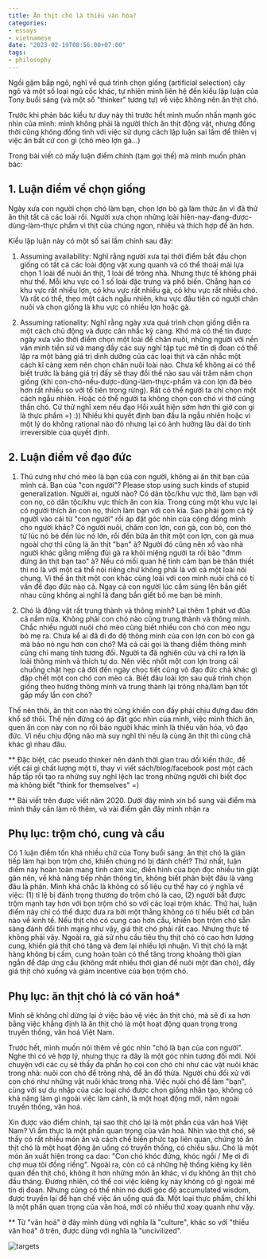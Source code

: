 ```yaml
---
title: Ăn thịt chó là thiếu văn hóa?
categories:
- essays
- vietnamese
date: "2023-02-19T08:56:00+07:00"
tags:
- philosophy
---
```


Ngồi gặm bắp ngô, nghĩ về quá trình chọn giống (artificial selection) cây ngô và một số loại ngũ cốc khác,
tự nhiên mình liên hệ đến kiểu lập luận của Tony buổi sáng (và một số "thinker" tương tự) về việc không nên ăn thịt chó.

Trước khi phản bác kiểu tư duy này thì trước hết mình muốn nhấn mạnh góc nhìn của mình:
mình không phải là người thích ăn thịt động vật,
nhưng đồng thời cũng không đồng tình với việc sử dụng cách lập luận sai lầm để thiên vị việc ăn bất cứ con gì (chó mèo lợn gà...)

Trong bài viết có mấy luận điểm chính (tạm gọi thế) mà mình muốn phản bác:

## 1. Luận điểm về chọn giống

Ngày xưa con người chọn chó làm bạn, chọn lợn bò gà làm thức ăn vì đã thử ăn thịt tất cả các loài rồi.
Người xưa chọn những loài hiện-nay-đang-được-dùng-làm-thực phẩm vì thịt của chúng ngon, nhiều và thích hợp để ăn hơn.

Kiểu lập luận này có một số sai lầm chính sau đây:

1. Assuming availability: Nghĩ rằng người xưa tại thời điểm bắt đầu chọn giống có tất cả các loài động vật xung quanh
và có thể thoải mái lựa chọn 1 loài để nuôi ăn thịt, 1 loài để trông nhà.
Nhưng thực tế không phải như thế. Mỗi khu vực có 1 số loài đặc trưng và phổ biến.
Chẳng hạn có khu vực rất nhiều lợn, có khu vực rất nhiều gà, có khu vực rất nhiều chó.
Và rất có thể, theo một cách ngẫu nhiên, khu vực đầu tiên có người chăn nuôi và chọn giống là khu vực có nhiều lợn hoặc gà.

2. Assuming rationality: Nghĩ rằng ngày xưa quá trình chọn giống diễn ra một cách chủ động và được cân nhắc kỹ càng.
Khó mà có thể tin được ngày xưa vào thời điểm chọn một loài để chăn nuôi,
những người với nền văn minh tiền sử và mang đầy các suy nghĩ tập tục mê tín dị đoan
có thể lập ra một bảng giá trị dinh dưỡng của các loại thịt và cân nhắc một cách kĩ càng xem nên chọn chăn nuôi loài nào.
Chưa kể không ai có thể biết trước là bảng giá trị đấy sẽ thay đổi thế nào sau vài trăm năm chọn giống
(khi con-chó-nếu-được-dùng-làm-thực-phẩm và con lợn đã béo hơn rất nhiều so với tổ tiên trong rừng).
Rất có thể người ta chỉ chọn một cách ngẫu nhiên. Hoặc có thể người ta không chọn con chó vì thờ cúng thần chó.
Cứ thử nghĩ xem nếu đạo Hồi xuất hiện sớm hơn thì giờ con gì là thực phẩm =) :))
Nhiều khi quyết định ban đầu là ngẫu nhiên hoặc vì một lý do không rational nào đó
nhưng lại có ảnh hưởng lâu dài do tính irreversible của quyết định.

## 2. Luận điểm về đạo đức

1. Thú cưng như chó mèo là bạn của con người, không ai ăn thịt bạn của mình cả.
Bạn của "con người"? Please stop using such kinds of stupid generalization.
Người ai, người nào? Có dân tộc/khu vực thờ, làm bạn với con nọ, có dân tộc/khu vực thích ăn con kia.
Trong cùng một khu vực lại có người thích ăn con nọ, thích làm bạn với con kia.
Sao phải gom cả tỷ người vào cái từ "con người" rồi áp đặt góc nhìn của cộng đồng mình cho người khác?
Có người nuôi, chăm con lợn, con gà, con bò, con thỏ từ lúc nó bé đến lúc nó lớn,
rồi đến bữa ăn thịt một con lợn, con gà mua ngoài chợ thì cũng là ăn thịt "bạn" à?
Người đó cũng nên xồ vào nhà người khác giằng miếng đùi gà ra khỏi miệng người ta rồi bảo "đmm đừng ăn thịt bạn tao" à?
Nếu có mối quan hệ tình cảm bạn bè thân thiết thì nó là với một cá thể nói riêng chứ không phải là với cả một loài nói chung.
Vì thế ăn thịt một con khác cùng loài với con mình nuôi chả có tí vấn đề đạo đức nào cả.
Ngay cả con người lúc cầm súng lên bắn giết nhau cũng không ai nghĩ là đang bắn giết bố mẹ bạn bè mình.

2. Chó là động vật rất trung thành và thông minh? Lại thêm 1 phát vơ đũa cả nắm nữa.
Không phải con chó nào cũng trung thành và thông minh.
Chắc nhiều người nuôi chó mèo cũng biết nhiều con chó con mèo ngu bỏ mẹ ra.
Chưa kể ai đã đi đo độ thông minh của con lợn con bò con gà mà bảo nó ngu hơn con chó?
Mà cả cái gọi là thang điểm thông minh cũng chỉ mang tính tương đối.
Người ta đã nghiên cứu và chỉ ra lợn là loài thông minh và thích tự do.
Nên việc nhốt một con lợn trong cái chuồng chật hẹp cả đời đến ngày chọc tiết
cũng vô đạo đức chả khác gì đập chết một con chó con mèo cả.
Biết đâu loài lợn sau quá trình chọn giống theo hướng thông minh và trung thành lại trông nhà/làm bạn tốt gấp mấy lần con chó?

Thế nên thôi, ăn thịt con nào thì cũng khiến con đấy phải chịu đựng đau đớn khổ sở thôi.
Thế nên đừng có áp đặt góc nhìn của mình, việc mình thích ăn,
quen ăn con này con nọ rồi bảo người khác mình là thiếu văn hóa, vô đạo đức.
Vì nếu chịu động não mà suy nghĩ thì nếu là cùng ăn thịt thì cũng chả khác gì nhau đâu.

** Đặc biệt, các pseudo thinker nên dành thời gian trau dồi kiến thức, để viết cái gì chất lượng một tí,
thay vì viết sách/blog/facebook post một cách hấp tấp rồi
tạo ra những suy nghĩ lệch lạc trong những người chỉ biết đọc mà không biết "think for themselves" =)

** Bài viết trên được viết năm 2020.
Dưới đây mình xin bổ sung vài điểm mà mình thấy cần làm rõ thêm, và vài điểm gần đây mình nhận ra

## Phụ lục: trộm chó, cung và cầu

Có 1 luận điểm tốn khá nhiều chữ của Tony buổi sáng: ăn thịt chó là gián tiếp làm hại bọn trộm chó,
khiến chúng nó bị đánh chết? Thứ nhất, luận điểm này hoàn toàn mang tính cảm xúc,
điển hình của bọn đọc nhiều tin giật gân nên, về khả năng tiếp nhận thông tin,
không biết phân biệt đâu là vàng đâu là phân. Mình khá chắc là không có số liệu cụ thể hay có ý nghĩa về việc:
(1) tỉ lệ bị đánh trọng thương do trộm chó là cao,
(2) người bắt được trộm mạnh tay hơn với bọn trộm chó so với các loại trộm khác.
Thứ hai, luận điểm này chỉ có thể được đưa ra bởi một thằng không có tí hiểu biết cơ bản nào về kinh tế.
Nếu thịt chó có cung cao hơn cầu, khiến bọn trộm chó sẵn sàng đánh đổi tính mạng như vậy, giá thịt chó phải rất cao.
Nhưng thực tế không phải vậy. Ngoài ra, giả sử nhu cầu tiêu thụ thịt chó có cao hơn lượng cung,
khiến giá thịt chó tăng và đem lại nhiều lợi nhuận. Vì thịt chó là mặt hàng không bị cấm,
cung hoàn toàn có thể tăng trong khoảng thời gian ngắn để đáp ứng cầu (không mất nhiều thời gian để nuôi một đàn chó),
đẩy giá thịt chó xuống và giảm incentive của bọn trộm chó.

## Phụ lục: ăn thịt chó là có văn hoá*

Mình sẽ không chỉ dừng lại ở việc bảo vệ việc ăn thịt chó, mà sẽ đi xa hơn bằng việc khẳng định là
ăn thịt chó là một hoạt động quan trọng trong truyền thống, văn hoá Việt Nam.

Trước hết, mình muốn nói thêm về góc nhìn "chó là bạn của con người".
Nghe thì có vẻ hợp lý, nhưng thực ra đây là một góc nhìn tương đối mới.
Nói chuyện với các cụ sẽ thấy đa phần họ coi con chó chỉ như các vật nuôi khác trong nhà:
nuôi con chó để trông nhà, để ăn đồ thừa. Người chủ đối xử với con chó như những vật nuôi khác trong nhà.
Việc nuôi chó để làm "bạn", cùng với sự du nhập của các loại chó được chọn giống nhân tạo,
không có khả năng làm gì ngoài việc làm cảnh, là một hoạt động mới, nằm ngoài truyền thống, văn hoá.

Xin được vào điểm chính, tại sao thịt chó lại là một phần của văn hoá Việt Nam?
Vì ẩm thực là một phần quan trọng của văn hoá.
Nhìn vào thịt chó, sẽ thấy có rất nhiều món ăn và cách chế biến phức tạp liên quan,
chứng tỏ ăn thịt chó là một hoạt động ăn uống có truyền thống, có chiều sâu.
Chó là một món ăn xuất hiện trong ca dao: "Con chó khóc đứng, khóc ngồi / Mẹ ơi đi chợ mua tôi đồng riềng".
Ngoài ra, còn có cả những hệ thống kiêng kỵ liên quan đến thịt chó, không ít hơn những món ăn khác,
ví dụ không ăn thịt chó đầu tháng. Đương nhiên, có thể coi việc kiêng kỵ này không có gì ngoài mê tín dị đoan.
Nhưng cũng có thể nhìn nó dưới góc độ accumulated wisdom, được truyền lại để hạn chế việc ăn uống quá đà.
Một loại thực phẩm, chỉ khi là một phần quan trọng của văn hoá, mới có nhiều thứ xoay quanh như vậy.

** Từ "văn hoá" ở đây mình dùng với nghĩa là "culture", khác so với "thiếu văn hoá" ở trên, được dùng với nghĩa là "uncivilized".

![targets](/images/thit-cho.jpg)